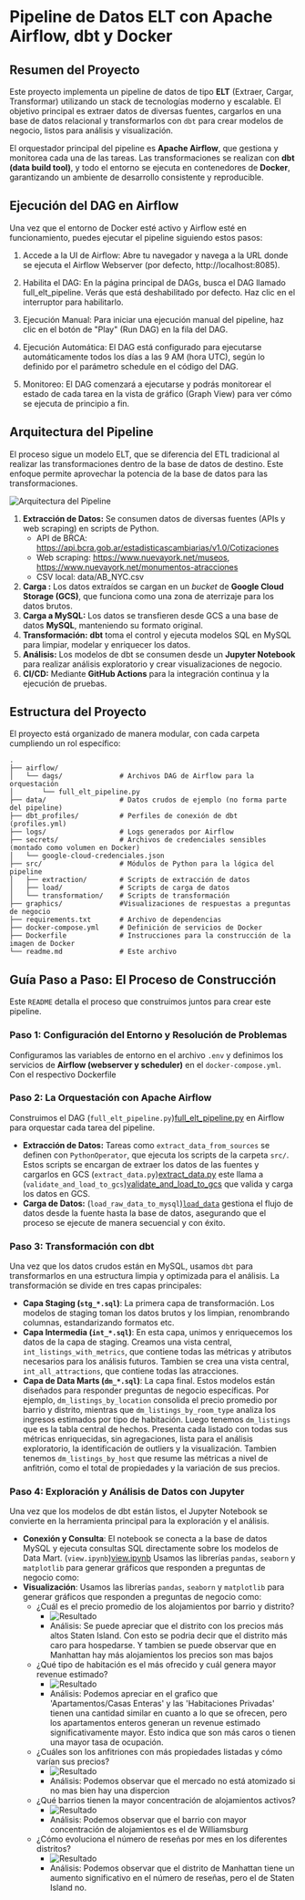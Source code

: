 # Pipeline de Datos ELT con Apache Airflow, dbt y Docker

## Resumen del Proyecto

Este proyecto implementa un pipeline de datos de tipo **ELT** (Extraer, Cargar, Transformar) utilizando un stack de tecnologías moderno y escalable. El objetivo principal es extraer datos de diversas fuentes, cargarlos en una base de datos relacional y transformarlos con `dbt` para crear modelos de negocio, listos para análisis y visualización.

El orquestador principal del pipeline es **Apache Airflow**, que gestiona y monitorea cada una de las tareas. Las transformaciones se realizan con **dbt (data build tool)**, y todo el entorno se ejecuta en contenedores de **Docker**, garantizando un ambiente de desarrollo consistente y reproducible.

## Ejecución del DAG en Airflow
Una vez que el entorno de Docker esté activo y Airflow esté en funcionamiento, puedes ejecutar el pipeline siguiendo estos pasos:

1. Accede a la UI de Airflow: Abre tu navegador y navega a la URL donde se ejecuta el Airflow Webserver (por defecto, http://localhost:8085).

2. Habilita el DAG: En la página principal de DAGs, busca el DAG llamado full_elt_pipeline. Verás que está deshabilitado por defecto. Haz clic en el interruptor para habilitarlo.

3. Ejecución Manual: Para iniciar una ejecución manual del pipeline, haz clic en el botón de "Play" (Run DAG) en la fila del DAG.

4. Ejecución Automática: El DAG está configurado para ejecutarse automáticamente todos los días a las 9 AM (hora UTC), según lo definido por el parámetro schedule en el código del DAG.

5. Monitoreo: El DAG comenzará a ejecutarse y podrás monitorear el estado de cada tarea en la vista de gráfico (Graph View) para ver cómo se ejecuta de principio a fin.

## Arquitectura del Pipeline

El proceso sigue un modelo ELT, que se diferencia del ETL tradicional al realizar las transformaciones dentro de la base de datos de destino. Este enfoque permite aprovechar la potencia de la base de datos para las transformaciones.

![Arquitectura del Pipeline](ghapics/img/arquitectura.png)

1.  **Extracción de Datos:** Se consumen datos de diversas fuentes (APIs y web scraping) en scripts de Python.
    * API de BRCA: https://api.bcra.gob.ar/estadisticascambiarias/v1.0/Cotizaciones
    * Web scraping: https://www.nuevayork.net/museos, https://www.nuevayork.net/monumentos-atracciones
    * CSV local: data/AB_NYC.csv
2.  **Carga :** Los datos extraídos se cargan en un *bucket* de **Google Cloud Storage (GCS)**, que funciona como una zona de aterrizaje para los datos brutos.
3.  **Carga a MySQL:** Los datos se transfieren desde GCS a una base de datos **MySQL**, manteniendo su formato original.
4.  **Transformación:** **dbt** toma el control y ejecuta modelos SQL en MySQL para limpiar, modelar y enriquecer los datos.
5.  **Análisis:** Los modelos de dbt se consumen desde un **Jupyter Notebook** para realizar análisis exploratorio y crear visualizaciones de negocio.
6.  **CI/CD:**  Mediante **GitHub Actions** para la integración continua y la ejecución de pruebas.

## Estructura del Proyecto

El proyecto está organizado de manera modular, con cada carpeta cumpliendo un rol específico:
```
.
├── airflow/
│   └── dags/              # Archivos DAG de Airflow para la orquestación
│       └── full_elt_pipeline.py
├── data/                  # Datos crudos de ejemplo (no forma parte del pipeline)
├── dbt_profiles/          # Perfiles de conexión de dbt (profiles.yml)
├── logs/                  # Logs generados por Airflow
├── secrets/               # Archivos de credenciales sensibles (montado como volumen en Docker)
│   └── google-cloud-credenciales.json
├── src/                   # Módulos de Python para la lógica del pipeline
│   ├── extraction/        # Scripts de extracción de datos
│   ├── load/              # Scripts de carga de datos
│   └── transformation/    # Scripts de transformación
├── graphics/              #Visualizaciones de respuestas a preguntas de negocio
├── requirements.txt       # Archivo de dependencias
├── docker-compose.yml     # Definición de servicios de Docker
├── Dockerfile             # Instrucciones para la construcción de la imagen de Docker
└── readme.md              # Este archivo

```

## Guía Paso a Paso: El Proceso de Construcción

Este `README` detalla el proceso que construimos juntos para crear este pipeline.

### Paso 1: Configuración del Entorno y Resolución de Problemas

Configuramos las variables de entorno en el archivo `.env` y definimos los servicios de **Airflow (webserver y scheduler)** en el `docker-compose.yml`. Con el respectivo Dockerfile

### Paso 2: La Orquestación con Apache Airflow

Construimos el DAG (`full_elt_pipeline.py`)[full_elt_pipeline.py](airflow/dags/full_elt_pipeline.py) en Airflow para orquestar cada tarea del pipeline.

* **Extracción de Datos:** Tareas como `extract_data_from_sources` se definen con `PythonOperator`, que ejecuta los scripts de la carpeta `src/`. Estos scripts se encargan de extraer los datos de las fuentes y cargarlos en GCS (`extract_data.py`)[extract_data.py](src/extraction/extract_data.py) este llama a (`validate_and_load_to_gcs`)[validate_and_load_to_gcs](src/load/validate_and_load_gcs.py) que valida y carga los datos en GCS.
* **Carga de Datos:**  (`load_raw_data_to_mysql`)[`load_data`](src/load/load_data.py) gestiona el flujo de datos desde la fuente hasta la base de datos, asegurando que el proceso se ejecute de manera secuencial y con éxito.

### Paso 3: Transformación con dbt

Una vez que los datos crudos están en MySQL, usamos `dbt` para transformarlos en una estructura limpia y optimizada para el análisis. La transformación se divide en tres capas principales:

* **Capa Staging (`stg_*.sql`)**: La primera capa de transformación. Los modelos de staging toman los datos brutos y los limpian, renombrando columnas, estandarizando formatos etc.
* **Capa Intermedia (`int_*.sql`)**: En esta capa, unimos y enriquecemos los datos de la capa de staging. Creamos una vista central, `int_listings_with_metrics`, que contiene todas las métricas y atributos necesarios para los análisis futuros.
Tambien se crea una vista central, `int_all_attractions`, que contiene todas las atracciones.
* **Capa de Data Marts (`dm_*.sql`)**: La capa final. Estos modelos están diseñados para responder preguntas de negocio específicas. 
Por ejemplo, `dm_listings_by_location` consolida el precio promedio por barrio y distrito, mientras que `dm_listings_by_room_type` analiza los ingresos estimados por tipo de habitación.
Luego tenemos `dm_listings` que es la tabla central de hechos. Presenta cada listado con todas sus métricas enriquecidas, sin agregaciones, lista para el análisis exploratorio, la identificación de outliers y la visualización.
Tambien tenemos `dm_listings_by_host` que resume las métricas a nivel de anfitrión, como el total de propiedades y la variación de sus precios.


### Paso 4: Exploración y Análisis de Datos con Jupyter

Una vez que los modelos de dbt están listos, el Jupyter Notebook se convierte en la herramienta principal para la exploración y el análisis.

* **Conexión y Consulta**: El notebook se conecta a la base de datos MySQL y ejecuta consultas SQL directamente sobre los modelos de Data Mart.
(`view.ipynb`)[view.ipynb](graphics/view.ipynb) Usamos las librerías `pandas`, `seaborn` y `matplotlib` para generar gráficos que responden a preguntas de negocio como:
* **Visualización**: Usamos las librerías `pandas`, `seaborn` y `matplotlib` para generar gráficos que responden a preguntas de negocio como:
    * ¿Cuál es el precio promedio de los alojamientos por barrio y distrito?
        * ![Resultado](ghapics/img/precio_barrio_distrito.png)
        * Análisis: Se puede apreciar que el distrito con los precios más altos Staten Island. Con esto se podria decir que el distrito más caro para hospedarse. Y tambien se puede observar que en Manhattan hay más alojamientos los precios son mas bajos
    * ¿Qué tipo de habitación es el más ofrecido y cuál genera mayor revenue estimado?
        * ![Resultado](ghapics/img/tipo_hab_ofrecidos.png)
        * Análisis: Podemos apreciar en el grafico que 'Apartamentos/Casas Enteras' y las 'Habitaciones Privadas' tienen una cantidad similar en cuanto a lo que se ofrecen, pero los apartamentos enteros generan un revenue estimado significativamente mayor. Esto indica que son más caros o tienen una mayor tasa de ocupación.
    * ¿Cuáles son los anfitriones con más propiedades listadas y cómo varían sus precios?
        * ![Resultado](ghapics/img/propiedades_precios_anfitrion.png)
        * Análisis: Podemos observar que el mercado no está atomizado si no mas bien hay una dispercion
    * ¿Qué barrios tienen la mayor concentración de alojamientos activos?
        * ![Resultado](ghapics/img/barrios_mayor_alojamiento.png)
        * Análisis: Podemos observar que el barrio con mayor concentración de alojamientos es el de Williamsburg
    * ¿Cómo evoluciona el número de reseñas por mes en los diferentes distritos?
        * ![Resultado](ghapics/img/ev_reseñas.png)
        * Análisis: Podemos observar que el distrito de Manhattan tiene un aumento significativo en el número de reseñas, pero el de Staten Island no.